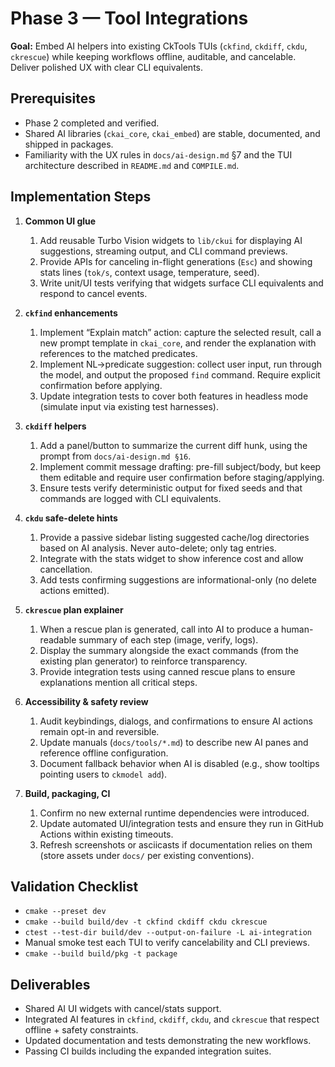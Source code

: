 # Phase 3 — Tool Integrations

**Goal:** Embed AI helpers into existing CkTools TUIs (`ckfind`, `ckdiff`, `ckdu`, `ckrescue`) while keeping workflows offline, auditable, and cancelable. Deliver polished UX with clear CLI equivalents.

## Prerequisites

* Phase 2 completed and verified.
* Shared AI libraries (`ckai_core`, `ckai_embed`) are stable, documented, and shipped in packages.
* Familiarity with the UX rules in `docs/ai-design.md` §7 and the TUI architecture described in `README.md` and `COMPILE.md`.

## Implementation Steps

1. **Common UI glue**
   1. Add reusable Turbo Vision widgets to `lib/ckui` for displaying AI suggestions, streaming output, and CLI command previews.
   2. Provide APIs for canceling in-flight generations (`Esc`) and showing stats lines (`tok/s`, context usage, temperature, seed).
   3. Write unit/UI tests verifying that widgets surface CLI equivalents and respond to cancel events.

2. **`ckfind` enhancements**
   1. Implement “Explain match” action: capture the selected result, call a new prompt template in `ckai_core`, and render the explanation with references to the matched predicates.
   2. Implement NL→predicate suggestion: collect user input, run through the model, and output the proposed `find` command. Require explicit confirmation before applying.
   3. Update integration tests to cover both features in headless mode (simulate input via existing test harnesses).

3. **`ckdiff` helpers**
   1. Add a panel/button to summarize the current diff hunk, using the prompt from `docs/ai-design.md §16`.
   2. Implement commit message drafting: pre-fill subject/body, but keep them editable and require user confirmation before staging/applying.
   3. Ensure tests verify deterministic output for fixed seeds and that commands are logged with CLI equivalents.

4. **`ckdu` safe-delete hints**
   1. Provide a passive sidebar listing suggested cache/log directories based on AI analysis. Never auto-delete; only tag entries.
   2. Integrate with the stats widget to show inference cost and allow cancellation.
   3. Add tests confirming suggestions are informational-only (no delete actions emitted).

5. **`ckrescue` plan explainer**
   1. When a rescue plan is generated, call into AI to produce a human-readable summary of each step (image, verify, logs).
   2. Display the summary alongside the exact commands (from the existing plan generator) to reinforce transparency.
   3. Provide integration tests using canned rescue plans to ensure explanations mention all critical steps.

6. **Accessibility & safety review**
   1. Audit keybindings, dialogs, and confirmations to ensure AI actions remain opt-in and reversible.
   2. Update manuals (`docs/tools/*.md`) to describe new AI panes and reference offline configuration.
   3. Document fallback behavior when AI is disabled (e.g., show tooltips pointing users to `ckmodel add`).

7. **Build, packaging, CI**
   1. Confirm no new external runtime dependencies were introduced.
   2. Update automated UI/integration tests and ensure they run in GitHub Actions within existing timeouts.
   3. Refresh screenshots or asciicasts if documentation relies on them (store assets under `docs/` per existing conventions).

## Validation Checklist

* `cmake --preset dev`
* `cmake --build build/dev -t ckfind ckdiff ckdu ckrescue`
* `ctest --test-dir build/dev --output-on-failure -L ai-integration`
* Manual smoke test each TUI to verify cancelability and CLI previews.
* `cmake --build build/pkg -t package`

## Deliverables

* Shared AI UI widgets with cancel/stats support.
* Integrated AI features in `ckfind`, `ckdiff`, `ckdu`, and `ckrescue` that respect offline + safety constraints.
* Updated documentation and tests demonstrating the new workflows.
* Passing CI builds including the expanded integration suites.
